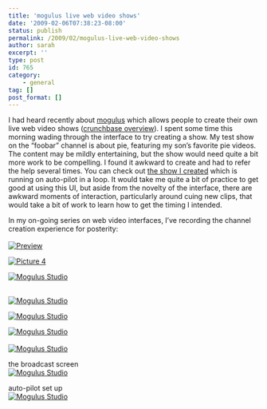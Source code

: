 ```yaml
---
title: 'mogulus live web video shows'
date: '2009-02-06T07:38:23-08:00'
status: publish
permalink: /2009/02/mogulus-live-web-video-shows
author: sarah
excerpt: ''
type: post
id: 765
category:
    - general
tag: []
post_format: []
---
```

I had heard recently about [mogulus](http://www.mogulus.com/) which allows people to create their own live web video shows ([crunchbase overview](http://www.crunchbase.com/company/mogulus)). I spent some time this morning wading through the interface to try creating a show. My test show on the “foobar” channel is about pie, featuring my son’s favorite pie videos. The content may be mildly entertaining, but the show would need quite a bit more work to be compelling. I found it awkward to create and had to refer the help several times. You can check out [the show I created](http://www.mogulus.com/foobar) which is running on auto-pilot in a loop. It would take me quite a bit of practice to get good at using this UI, but aside from the novelty of the interface, there are awkward moments of interaction, particularly around cuing new clips, that would take a bit of work to learn how to get the timing I intended.

In my on-going series on web video interfaces, I’ve recording the channel creation experience for posterity:  
[  
![Preview](http://img.skitch.com/20090206-1sru9phgad58fq6aexhn1i92n2.jpg)](http://img.skitch.com/20090206-1uqfgyr1gx1jqu1x51b3j4mnti.jpg)

[![Picture 4](http://img.skitch.com/20090206-mcgek8qy65b9ybgu1137u5ndau.jpg)](http://img.skitch.com/20090206-nrx6ucs29ed6f4scw1a16dwp94.jpg)

[![Mogulus Studio](http://img.skitch.com/20090206-fbxxcb6q4xydpxubfjtfbpnms1.jpg)](http://img.skitch.com/20090206-qfnistk2remew2yq4hi3wnehmj.jpg)

[  
![Mogulus Studio](http://img.skitch.com/20090206-n1758ke2a677gb4s5ek533a7bk.jpg)](http://img.skitch.com/20090206-duw2xsicmc2bmapsh9cdspeqxd.jpg)

[![Mogulus Studio](http://img.skitch.com/20090206-xbbn4ukindn5bemaj8tuj5fs1d.jpg)](http://img.skitch.com/20090206-t1xbe2rxhdt73m5t1t4qewufs1.jpg)

[![Mogulus Studio](http://img.skitch.com/20090206-nim1qrsuake8awshumi7m1na44.jpg)](http://img.skitch.com/20090206-bih4r9cd76bt9te7f5qw8hnbpm.jpg)  
[  
![Mogulus Studio](http://img.skitch.com/20090206-c46wn85sbbau9i7dkaingi3h2r.jpg)](http://img.skitch.com/20090206-xxccdqrfgp3n1q963sap8b6pta.jpg)

the broadcast screen  
[![Mogulus Studio](http://img.skitch.com/20090206-jsgub3ud4a7hac7mijdj43hqcm.jpg)](http://img.skitch.com/20090206-xt3ea6e57326wb146g64819aq4.jpg)

auto-pilot set up  
[![Mogulus Studio](http://img.skitch.com/20090206-87sfqmgya6nurmcwsgpg45kqrn.jpg)](http://img.skitch.com/20090206-dgrxfj9dm12msys4bfjhyis2kq.jpg)